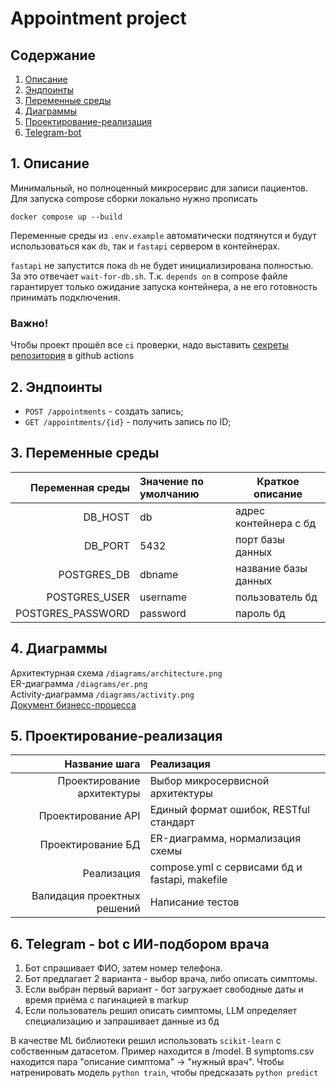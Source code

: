 # Appointment project

## Содержание

1. [Описание](#1-описание)
2. [Эндпоинты](#3-Эндпоинты)
3. [Переменные среды](#3-переменные-среды)
4. [Диаграммы](#4-диаграммы)
5. [Проектирование-реализация](#5-проектирование-реализация)
6. [Telegram-bot](#6-telegram---bot-с-ии-подбором-врача)

## 1. Описание

Минимальный, но полноценный микросервис для записи пациентов. Для запуска compose сборки локально
нужно прописать

`docker compose up --build`

Переменные среды из `.env.example` автоматически подтянутся и будут использоваться как `db`,
так и `fastapi` сервером в контейнерах.

`fastapi` не запустится пока `db` не будет инициализирована полностью. За это отвечает `wait-for-db.sh`.
Т.к. `depends on` в compose файле гарантирует только ожидание запуска контейнера, а не его готовность
принимать подключения.

### Важно!
Чтобы проект прошёл все `ci` проверки, надо выставить [секреты репозитория](https://docs.github.com/en/actions/how-tos/security-for-github-actions/security-guides/using-secrets-in-github-actions) в github actions

## 2. Эндпоинты

- `POST /appointments` - создать запись;
- `GET /appointments/{id}` - получить запись по ID;

## 3. Переменные среды

|  Переменная среды | Значение по умолчанию | Краткое описание      |
|------------------:|:----------------------|-----------------------|
|           DB_HOST | db                    | адрес контейнера с бд |
|           DB_PORT | 5432                  | порт базы данных      |
|       POSTGRES_DB | dbname                | название базы данных  |
|     POSTGRES_USER | username              | пользователь бд       |
| POSTGRES_PASSWORD | password              | пароль бд             |

## 4. Диаграммы

Архитектурная схема `/diagrams/architecture.png`  
ER-диаграмма `/diagrams/er.png`  
Activity-диаграмма `/diagrams/activity.png`  
[Документ бизнесс-процесса](https://miro.com/welcomeonboard/K2UvTFh4ZFNoYU10SERnbTJQNjJqb01IL1VNaTdLVFBvbmZxNm9rNU5sanRwR1BQeXlBRmI4YkFkNmU0NGVaTjNSeTdTdkpuZkZmNDB1MVllWGw2Yndub2NidW1pNFhoSWR4N3RaQTc0WW1NREQ2cDZLWHMrUW5Yd2VQdFVJY1FnbHpza3F6REdEcmNpNEFOMmJXWXBBPT0hdjE=?share_link_id=575849172273)

## 5. Проектирование-реализация

|               Название шага | Реализация                                     |
|----------------------------:|:-----------------------------------------------|
|  Проектирование архитектуры | Выбор микросервисной архитектуры               |
|          Проектирование API | Единый формат ошибок, RESTful стандарт         |
|           Проектирование БД | ER-диаграмма, нормализация схемы               |
|                  Реализация | compose.yml с сервисами бд и fastapi, makefile |
| Валидация проектных решений | Написание тестов                               |

## 6. Telegram - bot с ИИ-подбором врача

1. Бот спрашивает ФИО, затем номер телефона.
2. Бот предлагает 2 варианта - выбор врача, либо описать симптомы.
3. Если выбран первый вариант - бот загружает свободные даты и время приёма с пагинацией в markup
4. Если пользователь решил описать симптомы, LLM определяет специализацию и запрашивает данные из бд

В качестве ML библиотеки решил использовать `scikit-learn` с собственным датасетом. Пример находится в /model. 
В symptoms.csv находится пара "описание симптома" -> "нужный врач". 
Чтобы натренировать модель `python train`, чтобы предсказать `python predict`
